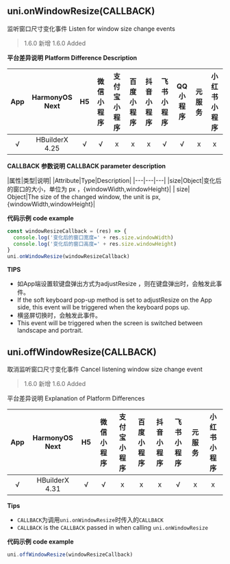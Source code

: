 ## uni.onWindowResize(CALLBACK)
监听窗口尺寸变化事件
Listen for window size change events

> 1.6.0 新增
> 1.6.0 Added

**平台差异说明**
**Platform Difference Description**

|App|HarmonyOS Next|H5|微信小程序	|支付宝小程序|百度小程序|抖音小程序|飞书小程序|QQ小程序|元服务|小红书小程序|
|:-:|:-:|:-:|:-:|:-:|:-:|:-:|:-:|:-:|:-:|:-:|
|√|HBuilderX 4.25|√|√|x|x|x|√|√|x|x|

**CALLBACK 参数说明**
**CALLBACK parameter description**

|属性|类型|说明|
|Attribute|Type|Description|
|---|---|---|
|size|Object|变化后的窗口的大小，单位为 px ，{windowWidth,windowHeight}|
| size| Object|The size of the changed window, the unit is px, {windowWidth,windowHeight}|

**代码示例**
**code example**

```javascript
const windowResizeCallback = (res) => {
  console.log('变化后的窗口宽度=' + res.size.windowWidth)
  console.log('变化后的窗口高度=' + res.size.windowHeight)
}
uni.onWindowResize(windowResizeCallback)
```

**TIPS**
- 如App端设置软键盘弹出方式为adjustResize ，则在键盘弹出时，会触发此事件。
- If the soft keyboard pop-up method is set to adjustResize on the App side, this event will be triggered when the keyboard pops up.
- 横竖屏切换时，会触发此事件。
- This event will be triggered when the screen is switched between landscape and portrait.

## uni.offWindowResize(CALLBACK)
取消监听窗口尺寸变化事件
Cancel listening window size change event

> 1.6.0 新增
> 1.6.0 Added

平台差异说明
Explanation of Platform Differences

|App|HarmonyOS Next|H5|微信小程序|支付宝小程序|百度小程序|抖音小程序|飞书小程序|元服务|小红书小程序|
|:-:|:-:|:-:|:-:|:-:|:-:|:-:|:-:|:-:|:-:|
|√|HBuilderX 4.31|√|√|x|x|x|√|x|x|

**Tips**
- `CALLBACK`为调用`uni.onWindowResize`时传入的`CALLBACK`
- `CALLBACK` is the `CALLBACK` passed in when calling `uni.onWindowResize`

**代码示例**
**code example**

```javascript
uni.offWindowResize(windowResizeCallback)
```
